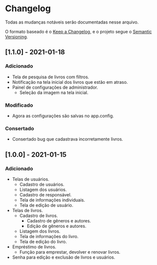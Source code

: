 # Changelog
Todas as mudanças notáveis serão documentadas nesse arquivo.

O formato baseado é o [Keep a Changelog](https://keepachangelog.com/en/1.0.0/),
e o projeto segue o [Semantic Versioning](https://semver.org/spec/v2.0.0.html).


## [1.1.0] - 2021-01-18
### Adicionado
- Tela de pesquisa de livros com filtros.
- Notificação na tela inicial dos livros que estão em atraso.
- Painel de configurações de administrador.
  - Seleção da imagem na tela inicial.

### Modificado
- Agora as configurações são salvas no app.config.

### Consertado
- Consertado bug que cadastrava incorretamente livros.

## [1.0.0] - 2021-01-15
### Adicionado
- Telas de usuários.
  - Cadastro de usuários.
  - Listagem dos usuários.
  - Cadastro de responsável.
  - Tela de informações individuais.
  - Tela de edição de usuário.
- Telas de livros.
  - Cadastro de livros.
    - Cadastro de gêneros e autores.
	- Edição de gêneros e autores.
  - Listagem dos livros.
  - Tela de informações do livro.
  - Tela de edição do livro.
- Empréstimo de livros.
  - Função para emprestar, devolver e renovar livros.
- Senha para edição e exclusão de livros e usuários.